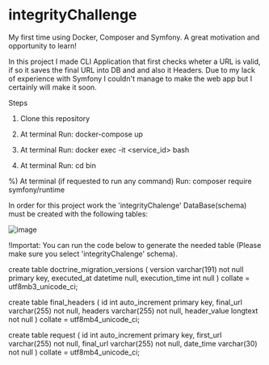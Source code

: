 # integrityChallenge
My first time using Docker, Composer and Symfony. A great motivation and opportunity to learn!


In this project I made  CLI Application that first checks wheter a URL is valid, if so it saves the final URL into DB and and also it Headers.
Due to my lack of experience with Symfony I couldn't manage to make the web app but I certainly will make it soon.

Steps

1) Clone this repository

2) At terminal Run: docker-compose up

3) At terminal Run: docker exec -it <service_id> bash

4) At terminal Run: cd bin

%) At terminal (if requested to run any command) Run: composer require symfony/runtime


In order for this project work the 'integrityChalenge' DataBase(schema) must be created with the following tables:

![image](https://user-images.githubusercontent.com/89182998/169781351-c3c4a076-31f5-4b6b-ac0f-e7c3cfd80660.png)

!Importat: You can run the code below to generate the needed table (Please make sure you select 'integrityChalenge' schema).

create table doctrine_migration_versions
(
    version        varchar(191) not null
        primary key,
    executed_at    datetime     null,
    execution_time int          null
)
    collate = utf8mb3_unicode_ci;

create table final_headers
(
    id           int auto_increment
        primary key,
    final_url    varchar(255) not null,
    headers      varchar(255) not null,
    header_value longtext     not null
)
    collate = utf8mb4_unicode_ci;

create table request
(
    id        int auto_increment
        primary key,
    first_url varchar(255) not null,
    final_url varchar(255) not null,
    date_time varchar(30)  not null
)
    collate = utf8mb4_unicode_ci;

